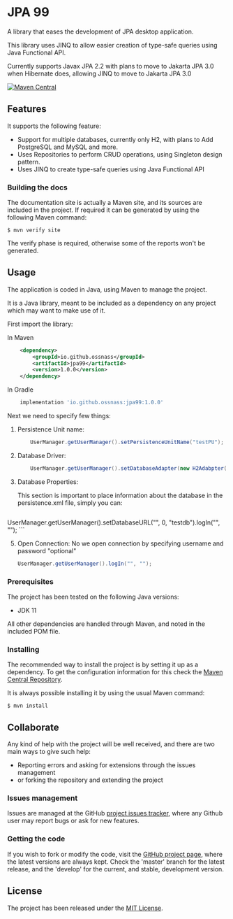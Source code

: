# JPA 99

A library that eases the development of JPA desktop application.

This library uses JINQ to allow easier creation of type-safe queries using Java Functional API.

Currently supports Javax JPA 2.2 with plans to move to Jakarta JPA 3.0 when Hibernate does, allowing JINQ to move to Jakarta JPA 3.0
 
[![Maven Central](https://img.shields.io/maven-central/v/io.github.ossnass/nicejpa-spring.svg)][maven-repo]

## Features

It supports the following feature:
- Support for multiple databases, currently only H2, with plans to Add PostgreSQL and MySQL and more.
- Uses Repositories to perform CRUD operations, using Singleton design pattern.
- Uses JINQ to create type-safe queries using Java Functional API

### Building the docs

The documentation site is actually a Maven site, and its sources are included in the project. If required it can be generated by using the following Maven command:

```
$ mvn verify site
```

The verify phase is required, otherwise some of the reports won't be generated.

## Usage

The application is coded in Java, using Maven to manage the project.

It is a Java library, meant to be included as a dependency on any project which may want to make use of it.

First import the library:

In Maven
```xml
    <dependency>
        <groupId>io.github.ossnass</groupId>
        <artifactId>jpa99</artifactId>
        <version>1.0.0</version> 
    </dependency>
```

In Gradle
```groovy
    implementation 'io.github.ossnass:jpa99:1.0.0'
```

Next we need to specify few things:
1. Persistence Unit name:
    ```java
        UserManager.getUserManager().setPersistenceUnitName("testPU");
    ```
2. Database Driver:
    ```java
        UserManager.getUserManager().setDatabaseAdapter(new H2Adabpter());
    ```
3. Database Properties:

    This section is important to place information about the database in the persistence.xml file, simply you can:
    ```java
UserManager.getUserManager().setDatabaseURL("", 0, "testdb").logIn("", "");
    ```

5. Open Connection:
    No we open connection by specifying username and password "optional"
     ```java
    UserManager.getUserManager().logIn("", "");
    ```
### Prerequisites

The project has been tested on the following Java versions:
* JDK 11

All other dependencies are handled through Maven, and noted in the included POM file.

### Installing

The recommended way to install the project is by setting it up as a dependency. To get the configuration information for this check the [Maven Central Repository][maven-repo].

It is always possible installing it by using the usual Maven command:

```
$ mvn install
```

## Collaborate

Any kind of help with the project will be well received, and there are two main ways to give such help:

- Reporting errors and asking for extensions through the issues management
- or forking the repository and extending the project

### Issues management

Issues are managed at the GitHub [project issues tracker][issues], where any Github user may report bugs or ask for new features.

### Getting the code

If you wish to fork or modify the code, visit the [GitHub project page][scm], where the latest versions are always kept. Check the 'master' branch for the latest release, and the 'develop' for the current, and stable, development version.

## License

The project has been released under the [MIT License][license].

[maven-repo]: http://mvnrepository.com/artifact/io.github.ossnass/jpa99
[issues]: https://github.com/OssNass/JPA99/issues
[license]: http://www.opensource.org/licenses/mit-license.php
[scm]: https://github.com/OssNass/JPA99

